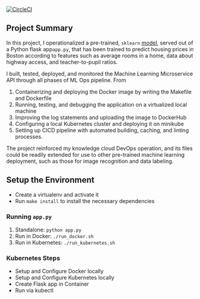 [![CircleCI](https://circleci.com/gh/wjoe2046/MLOps_BostonHousing.svg?style=svg)](https://circleci.com/gh/wjoe2046/MLOps_BostonHousing)

## Project Summary

In this project, I operationalized a pre-trained, `sklearn` [model](https://www.kaggle.com/c/boston-housing), served out of a Python flask app`app.py`, that has been trained to predict housing prices in Boston according to features such as average rooms in a home, data about highway access, and teacher-to-pupil ratios. 

I built, tested, deployed, and monitored the Machine Learning Microservice API through all phases of ML Ops pipeline. From

1. Containerizing and deploying the Docker image by writing the Makefile and Dockerfile
2. Running, testing, and debugging the application on a virtualized local machine
3. Improving the log statements and uploading the image to DockerHub
4. Configuring a local Kubernetes cluster and deploying it on minikube
5. Setting up CICD pipeline with automated building, caching, and linting processes. 

The project reinforced my knowledge cloud DevOps operation, and its files could be readily extended for use to other pre-trained machine learning deployment, such as those for image recognition and data labeling. 

## Setup the Environment

* Create a virtualenv and activate it
* Run `make install` to install the necessary dependencies

### Running `app.py`

1. Standalone:  `python app.py`
2. Run in Docker:  `./run_docker.sh`
3. Run in Kubernetes:  `./run_kubernetes.sh`

### Kubernetes Steps

* Setup and Configure Docker locally
* Setup and Configure Kubernetes locally
* Create Flask app in Container
* Run via kubectl
